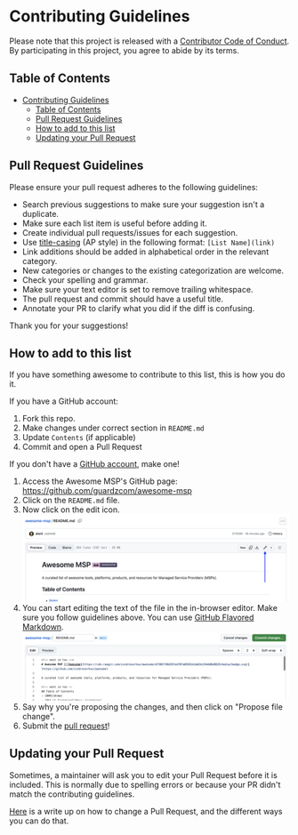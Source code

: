 # Contributing Guidelines

Please note that this project is released with a [Contributor Code of Conduct](CODE_OF_CONDUCT.md). By participating in this project, you agree to abide by its terms.

## Table of Contents

- [Contributing Guidelines](#contributing-guidelines)
  - [Table of Contents](#table-of-contents)
  - [Pull Request Guidelines](#pull-request-guidelines)
  - [How to add to this list](#how-to-add-to-this-list)
  - [Updating your Pull Request](#updating-your-pull-request)

## Pull Request Guidelines

Please ensure your pull request adheres to the following guidelines:

- Search previous suggestions to make sure your suggestion isn't a duplicate.
- Make sure each list item is useful before adding it.
- Create individual pull requests/issues for each suggestion.
- Use [title-casing](http://titlecapitalization.com) (AP style) in the following format: `[List Name](link)`
- Link additions should be added in alphabetical order in the relevant category.
- New categories or changes to the existing categorization are welcome.
- Check your spelling and grammar.
- Make sure your text editor is set to remove trailing whitespace.
- The pull request and commit should have a useful title.
- Annotate your PR to clarify what you did if the diff is confusing.

Thank you for your suggestions!

## How to add to this list

If you have something awesome to contribute to this list, this is how you do it.

If you have a GitHub account:

1. Fork this repo.
2. Make changes under correct section in `README.md`
3. Update `Contents` (if applicable)
4. Commit and open a Pull Request

If you don't have a [GitHub account](https://github.com/join), make one!

1. Access the Awesome MSP's GitHub page: https://github.com/guardzcom/awesome-msp
2. Click on the `README.md` file.
3. Now click on the edit icon. ![Step 3 - Click on Edit](img/scresnshot-contrib-icon.png)
4. You can start editing the text of the file in the in-browser editor. Make sure you follow guidelines above. You can use [GitHub Flavored Markdown](https://help.github.com/articles/github-flavored-markdown/). ![Step 4 - Edit the file](img/screenshot-contrib-edit.png)
5. Say why you're proposing the changes, and then click on "Propose file change".
6. Submit the [pull request](https://help.github.com/articles/using-pull-requests/)!

## Updating your Pull Request

Sometimes, a maintainer will ask you to edit your Pull Request before it is included. This is normally due to spelling errors or because your PR didn't match the contributing guidelines.

[Here](https://github.com/RichardLitt/knowledge/blob/master/github/amending-a-commit-guide.md) is a write up on how to change a Pull Request, and the different ways you can do that.
